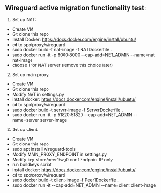 
## Wireguard active migration functionality test:
1. Set up NAT: 
- Create VM
- Git clone this repo
- Install Docker: https://docs.docker.com/engine/install/ubuntu/
- cd to spotproxy/wireguard
-  sudo docker build -t nat-image -f NATDockerfile .
-  sudo docker run -it -p 8000:8000 --cap-add=NET_ADMIN --name=nat nat-image
- choose 1 for NAT server (remove this choice later)

2. Set up main proxy:
- Create VM
- Git clone this repo
- Modify NAT in settings.py
- install docker: https://docs.docker.com/engine/install/ubuntu/
- cd to spotproxy/wireguard
- sudo docker build -t server-image -f ServerDockerfile .
- sudo docker run -it -p 51820:51820 --cap-add=NET_ADMIN --name=server server-image

2. Set up client:
- Create VM
- Git clone this repo
- sudo apt install wireguard-tools 
- Modify MAIN_PROXY_ENDPOINT in settings.py
- Modify key_store/peer1/wg0.conf Endpoint IP only
- run buildkeys script
- install docker: https://docs.docker.com/engine/install/ubuntu/
- cd to spotproxy/wireguard
- sudo docker build -t client-image -f Peer1Dockerfile .
- sudo docker run -it --cap-add=NET_ADMIN --name=client client-image